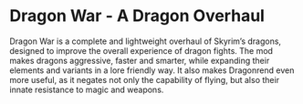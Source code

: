 # Dragon War - A Dragon Overhaul

Dragon War is a complete and lightweight overhaul of Skyrim’s dragons, designed to improve the overall experience of dragon fights. The mod makes dragons aggressive, faster and smarter, while expanding their elements and variants in a lore friendly way. It also makes Dragonrend even more useful, as it negates not only the capability of flying, but also their innate resistance to magic and weapons.
